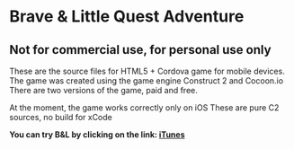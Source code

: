 # Brave & Little Quest Adventure
## Not for commercial use, for personal use only
These are the source files for HTML5 + Cordova game for mobile devices.
The game was created using the game engine Construct 2 and Cocoon.io
There are two versions of the game, paid and free.

At the moment, the game works correctly only on iOS
These are pure C2 sources, no build for xCode

**You can try B&L by clicking on the link: [iTunes](https://itunes.apple.com/app/id1069706332)**
